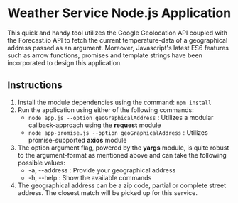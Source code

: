 # Weather Service Node.js Application 
This quick and handy tool utilizes the Google Geolocation API coupled with the Forecast.io API to fetch the current temperature-data of a geographical address passed as an argument. Moreover, Javascript's latest ES6 features such as arrow functions, promises and template strings have been incorporated to design this application.

## Instructions
1. Install the module dependencies using the command: `npm install`
2. Run the application using either of the following commands: </br>
   - `node app.js --option geoGraphicalAddress` : Utilizes a modular callback-approach using the **request** module
   - `node app-promise.js --option geoGraphicalAddress` : Utilizes promise-supported **axios** module
3. The option argument flag, powered by the **yargs** module, is quite robust to the argument-format as mentioned above and can take the following possible values:
   - -a, --address : Provide your geographical address
   - -h, --help : Show the available commands
4. The geographical address can be a zip code, partial or complete street address. The closest match will be picked up for this service.
